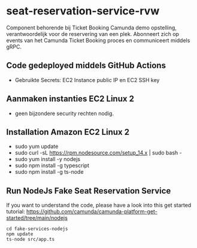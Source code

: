 # seat-reservation-service-rvw
Component behorende bij Ticket Booking Camunda demo opstelling, verantwoordelijk voor de reservering van een plek. Abonneert zich op events van het Camunda Ticket Booking proces en communiceert middels gRPC.

## Code gedeployed middels GitHub Actions
* Gebruikte Secrets: EC2 Instance public IP en EC2 SSH key

## Aanmaken instanties EC2 Linux 2
* geen bijzondere security rechten nodig.

## Installation Amazon EC2 Linux 2
* sudo yum update
* sudo curl -sL https://rpm.nodesource.com/setup_14.x | sudo bash -
* sudo yum install -y nodejs
* sudo npm install -g typescript
* sudo npm install -g ts-node

## Run NodeJs Fake Seat Reservation Service

If you want to understand the code, please have a look into this get started tutorial: https://github.com/camunda/camunda-platform-get-started/tree/main/nodejs

```
cd fake-services-nodejs
npm update
ts-node src/app.ts
```
